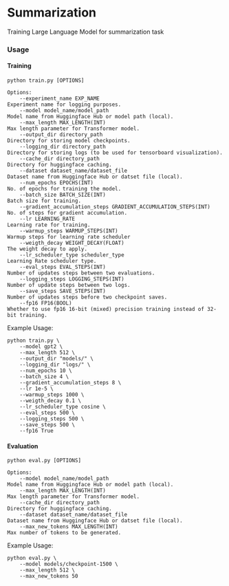 # Summarization
Training Large Language Model for summarization task

### Usage
#### Training

    python train.py [OPTIONS]

    Options:
        --experiment_name EXP_NAME                                           Experiment name for logging purposes.
        --model model_name/model_path                                        Model name from Huggingface Hub or model path (local).
        --max_length MAX_LENGTH(INT)                                         Max length parameter for Transformer model.
        --output_dir directory_path                                          Directory for storing model checkpoints.
        --logging_dir directory_path                                         Directory for storing logs (to be used for tensorboard visualization).
        --cache_dir directory_path                                           Directory for huggingface caching.
        --dataset dataset_name/dataset_file                                  Dataset name from Huggingface Hub or datset file (local).
        --num_epochs EPOCHS(INT)                                             No. of epochs for training the model.
        --batch_size BATCH_SIZE(INT)                                         Batch size for training.
        --gradient_accumulation_steps GRADIENT_ACCUMULATION_STEPS(INT)       No. of steps for gradient accumulation.
        --lr LEARNING_RATE                                                   Learning rate for training.
        --warmup_steps WARMUP_STEPS(INT)                                     Warmup steps for learning rate scheduler
        --weigth_decay WEIGHT_DECAY(FLOAT)                                   The weight decay to apply.
        --lr_scheduler_type scheduler_type                                   Learning Rate scheduler type.
        --eval_steps EVAL_STEPS(INT)                                         Number of updates steps between two evaluations.
        --logging_steps LOGGING_STEPS(INT)                                   Number of update steps between two logs.
        --save_steps SAVE_STEPS(INT)                                         Number of updates steps before two checkpoint saves.
        --fp16 FP16(BOOL)                                                    Whether to use fp16 16-bit (mixed) precision training instead of 32-bit training.

Example Usage:

    python train.py \
        --model gpt2 \
        --max_length 512 \
        --output_dir "models/" \
        --logging_dir "logs/" \
        --num_epochs 10 \
        --batch_size 4 \
        --gradient_accumulation_steps 8 \
        --lr 1e-5 \
        --warmup_steps 1000 \
        --weigth_decay 0.1 \
        --lr_scheduler_type cosine \
        --eval_steps 500 \
        --logging_steps 500 \
        --save_steps 500 \
        --fp16 True

#### Evaluation

    python eval.py [OPTIONS]

    Options:
        --model model_name/model_path                                        Model name from Huggingface Hub or model path (local).
        --max_length MAX_LENGTH(INT)                                         Max length parameter for Transformer model.
        --cache_dir directory_path                                           Directory for huggingface caching.
        --dataset dataset_name/dataset_file                                  Dataset name from Huggingface Hub or datset file (local).
        --max_new_tokens MAX_LENGTH(INT)                                     Max number of tokens to be generated.
        

Example Usage:

    python eval.py \
        --model models/checkpoint-1500 \
        --max_length 512 \
        --max_new_tokens 50
